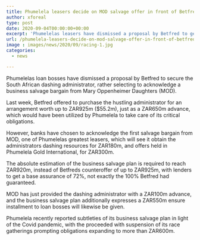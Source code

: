 ```yaml
---
title: Phumelela leasers decide on MOD salvage offer in front of Betfred
author: xforeal 
type: post
date: 2020-09-04T00:00:00+00:00
excerpt: 'Phumelelas leasers have dismissed a proposal by Betfred to get the South African dashing administrator, rather selecting to acknowledge a business salvage bargain from Mary Oppenheimer Daughters (MOD) '
url: /phumelela-leasers-decide-on-mod-salvage-offer-in-front-of-betfred/
image : images/news/2020/09/racing-1.jpg
categories:
  - news

---
```

Phumelelas loan bosses have dismissed a proposal by Betfred to secure the South African dashing administrator, rather selecting to acknowledge a business salvage bargain from Mary Oppenheimer Daughters (MOD). 

Last week, Betfred offered to purchase the hustling administrator for an arrangement worth up to ZAR925m ($55.2m), just as a ZAR650m advance, which would have been utilized by Phumelela to take care of its critical obligations. 

However, banks have chosen to acknowledge the first salvage bargain from MOD, one of Phumelelas greatest leasers, which will see it obtain the administrators dashing resources for ZAR180m, and offers held in Phumelela Gold International, for ZAR300m. 

The absolute estimation of the business salvage plan is required to reach ZAR920m, instead of Betfreds counteroffer of up to ZAR925m, with lenders to get a base assurance of 72&percnt;, not exactly the 100&percnt; Betfred had guaranteed. 

MOD has just provided the dashing administrator with a ZAR100m advance, and the business salvage plan additionally expresses a ZAR550m ensure installment to loan bosses will likewise be given. 

Phumelela recently reported subtleties of its business salvage plan in light of the Covid pandemic, with the proceeded with suspension of its race gatherings prompting obligations expanding to more than ZAR600m.